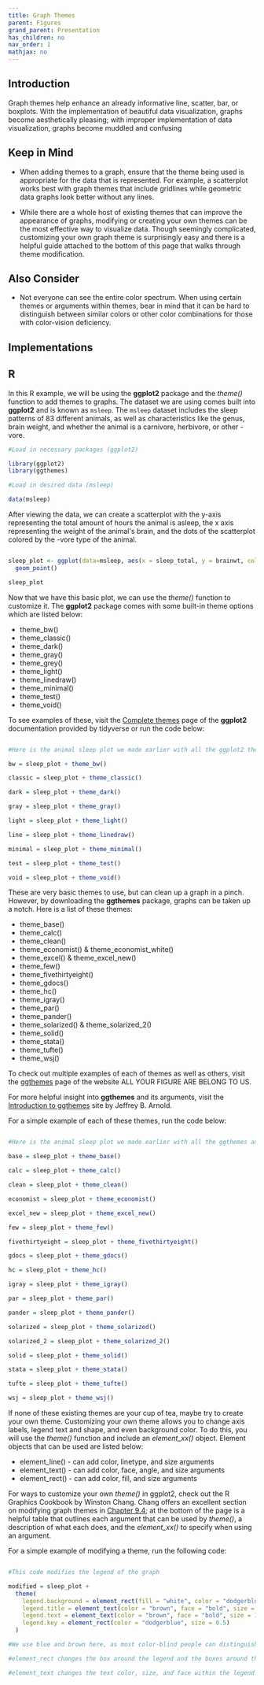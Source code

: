 ```yaml
---
title: Graph Themes
parent: Figures
grand_parent: Presentation
has_children: no
nav_order: 1
mathjax: no
---
```


## Introduction

Graph themes help enhance an already informative line, scatter, bar, or boxplots. With the implementation of beautiful data visualization, graphs become aesthetically pleasing; with improper implementation of data visualization, graphs become muddled and confusing

## Keep in Mind

- When adding themes to a graph, ensure that the theme being used is appropriate for the data that is represented. For example, a scatterplot works best with graph themes that include gridlines while geometric data graphs look better without any lines.

- While there are a whole host of existing themes that can improve the appearance of graphs, modifying or creating your own themes can be the most effective way to visualize data. Though seemingly complicated, customizing your own graph theme is surprisingly easy and there is a helpful guide attached to the bottom of this page that walks through theme modification.

## Also Consider

- Not everyone can see the entire color spectrum. When using certain themes or arguments within themes, bear in mind that it can be hard to distinguish between similar colors or other color combinations for those with color-vision deficiency.

## Implementations

## R

In this R example, we will be using the **ggplot2** package and the *theme()* function to add themes to graphs. The dataset we are using comes built into **ggplot2** and is known as `msleep`. The `msleep` dataset includes the sleep patterns of 83 different animals, as well as characteristics like the genus, brain weight, and whether the animal is a carnivore, herbivore, or other -vore.

```r
#Load in necessary packages (ggplot2)

library(ggplot2)
library(ggthemes)

#Load in desired data (msleep)

data(msleep)
```

After viewing the data, we can create a scatterplot with the y-axis representing the total amount of hours the animal is asleep, the x axis representing the weight of the animal's brain, and the dots of the scatterplot colored by the -vore type of the animal.

```r

sleep_plot <- ggplot(data=msleep, aes(x = sleep_total, y = brainwt, color = vore)) +
  geom_point()

sleep_plot

```

Now that we have this basic plot, we can use the *theme()* function to customize it. The **ggplot2** package comes with some built-in theme options which are listed below:

- theme_bw() 
- theme_classic() 
- theme_dark() 
- theme_gray()
- theme_grey() 
- theme_light()
- theme_linedraw() 
- theme_minimal() 
- theme_test()
- theme_void() 

To see examples of these, visit the [Complete themes](https://ggplot2.tidyverse.org/reference/ggtheme.html) page of the **ggplot2** documentation provided by tidyverse or run the code below:

```r

#Here is the animal sleep plot we made earlier with all the ggplot2 themes added to it

bw = sleep_plot + theme_bw()

classic = sleep_plot + theme_classic()

dark = sleep_plot + theme_dark()

gray = sleep_plot + theme_gray()

light = sleep_plot + theme_light()

line = sleep_plot + theme_linedraw()

minimal = sleep_plot + theme_minimal()

test = sleep_plot + theme_test()

void = sleep_plot + theme_void()

```

These are very basic themes to use, but can clean up a graph in a pinch. However, by downloading the **ggthemes** package, graphs can be taken up a notch. Here is a list of these themes:

- theme_base() 
- theme_calc() 
- theme_clean()
- theme_economist() & theme_economist_white()
- theme_excel() & theme_excel_new() 
- theme_few() 
- theme_fivethirtyeight()
- theme_gdocs()
- theme_hc() 
- theme_igray() 
- theme_par()
- theme_pander()
- theme_solarized() & theme_solarized_2()
- theme_solid() 
- theme_stata() 
- theme_tufte()
- theme_wsj()

To check out multiple examples of each of themes as well as others, visit the [ggthemes](https://yutannihilation.github.io/allYourFigureAreBelongToUs/ggthemes/) page of the website ALL YOUR FIGURE ARE BELONG TO US.

For more helpful insight into **ggthemes** and its arguments, visit the [Introduction to ggthemes](https://mran.microsoft.com/snapshot/2016-12-03/web/packages/ggthemes/vignettes/ggthemes.html) site by Jeffrey B. Arnold.

For a simple example of each of these themes, run the code below:

```r

#Here is the animal sleep plot we made earlier with all the ggthemes added to it

base = sleep_plot + theme_base()

calc = sleep_plot + theme_calc()

clean = sleep_plot + theme_clean()

economist = sleep_plot + theme_economist()

excel_new = sleep_plot + theme_excel_new()

few = sleep_plot + theme_few()

fivethirtyeight = sleep_plot + theme_fivethirtyeight()

gdocs = sleep_plot + theme_gdocs()

hc = sleep_plot + theme_hc()

igray = sleep_plot + theme_igray()

par = sleep_plot + theme_par()

pander = sleep_plot + theme_pander()

solarized = sleep_plot + theme_solarized()

solarized_2 = sleep_plot + theme_solarized_2()

solid = sleep_plot + theme_solid()

stata = sleep_plot + theme_stata()

tufte = sleep_plot + theme_tufte()

wsj = sleep_plot + theme_wsj()
```

If none of these existing themes are your cup of tea, maybe try to create your own theme. Customizing your own theme allows you to change axis labels, legend text and shape, and even background color. To do this, you will use the *theme()* function and include an *element_xx()* object. Element objects that can be used are listed below:

- element_line() - can add color, linetype, and size arguments
- element_text() - can add color, face, angle, and size arguments
- element_rect() - can add color, fill, and size arguments

For ways to customize your own *theme()* in ggplot2, check out the R Graphics Cookbook by Winston Chang. Chang offers an excellent section on modifying graph themes in [Chapter 9.4](https://r-graphics.org/recipe-appearance-theme-modify); at the bottom of the page is a helpful table that outlines each argument that can be used by *theme()*, a description of what each does, and the *element_xx()* to specify when using an argument. 

For a simple example of modifying a theme, run the following code:

```r

#This code modifies the legend of the graph

modified = sleep_plot +
  theme(
    legend.background = element_rect(fill = "white", color = "dodgerblue", size = 1),
    legend.title = element_text(color = "brown", face = "bold", size = 18),
    legend.text = element_text(color = "brown", face = "bold", size = 10),
    legend.key = element_rect(color = "dodgerblue", size = 0.5)
  )

#We use blue and brown here, as most color-blind people can distinguish these two colors

#element_rect changes the box around the legend and the boxes around the colors for -vore

#element_text changes the text color, size, and face within the legend

```